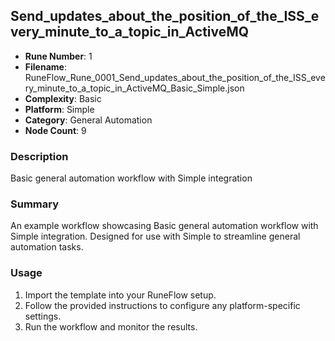 ## Send_updates_about_the_position_of_the_ISS_every_minute_to_a_topic_in_ActiveMQ

- **Rune Number**: 1
- **Filename**: RuneFlow_Rune_0001_Send_updates_about_the_position_of_the_ISS_every_minute_to_a_topic_in_ActiveMQ_Basic_Simple.json
- **Complexity**: Basic
- **Platform**: Simple
- **Category**: General Automation
- **Node Count**: 9

### Description
Basic general automation workflow with Simple integration

### Summary
An example workflow showcasing Basic general automation workflow with Simple integration. Designed for use with Simple to streamline general automation tasks.

### Usage
1. Import the template into your RuneFlow setup.
2. Follow the provided instructions to configure any platform-specific settings.
3. Run the workflow and monitor the results.

